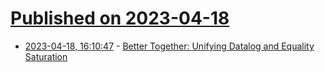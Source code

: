 # [Published on 2023-04-18](index.md)

* [2023-04-18, 16:10:47](https://lobste.rs/s/2rxagg/better_together_unifying_datalog) - [Better Together: Unifying Datalog and Equality Saturation](https://arxiv.org/abs/2304.04332)
